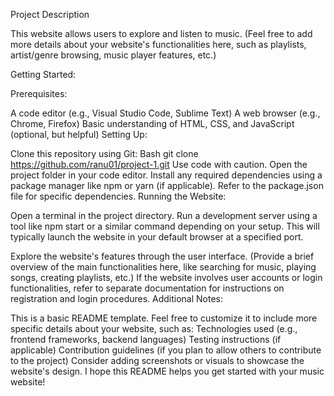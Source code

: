 Project Description

This website allows users to explore and listen to music. (Feel free to add more details about your website's functionalities here, such as playlists, artist/genre browsing, music player features, etc.)

Getting Started:

Prerequisites:

A code editor (e.g., Visual Studio Code, Sublime Text)
A web browser (e.g., Chrome, Firefox)
Basic understanding of HTML, CSS, and JavaScript (optional, but helpful)
Setting Up:

Clone this repository using Git:
Bash
git clone https://github.com/ranu01/project-1.git
Use code with caution.
Open the project folder in your code editor.
Install any required dependencies using a package manager like npm or yarn (if applicable). Refer to the package.json file for specific dependencies.
Running the Website:

Open a terminal in the project directory.
Run a development server using a tool like npm start or a similar command depending on your setup. This will typically launch the website in your default browser at a specified port.

Explore the website's features through the user interface. (Provide a brief overview of the main functionalities here, like searching for music, playing songs, creating playlists, etc.)
If the website involves user accounts or login functionalities, refer to separate documentation for instructions on registration and login procedures.
Additional Notes:

This is a basic README template. Feel free to customize it to include more specific details about your website, such as:
Technologies used (e.g., frontend frameworks, backend languages)
Testing instructions (if applicable)
Contribution guidelines (if you plan to allow others to contribute to the project)
Consider adding screenshots or visuals to showcase the website's design.
I hope this README helps you get started with your music website!
